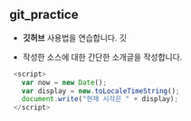 ## git_practice

+ **깃허브** 사용법을 연습합니다.
깃

+ 작성한 소스에 대한 간단한 소개글을 작성합니다.

```javascript
 <script>
   var now = new Date();
   var display = new.toLocaleTimeString();
   document.write("현재 시각은 " + display);
 </script>
 ```

